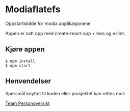 # Modiaflatefs
Oppstartsbilde for modia applikasjonene 

Appen er satt opp med create-react-app + less og eslint.

## Kjøre appen
```console
$ npm install
$ npm start
```

## Henvendelser

Spørsmål knyttet til koden eller prosjektet kan rettes mot:

[Team Personoversikt](https://github.com/navikt/info-team-personoversikt)
